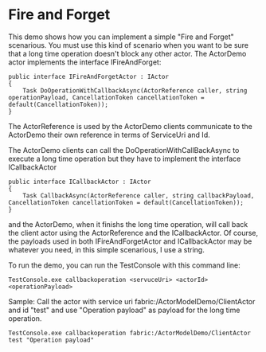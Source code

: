 # Fire and Forget #

This demo shows how you can implement a simple "Fire and Forget" scenarious.
You must use this kind of scenario when you want to be sure that a long time operation doesn't block any other actor.
The ActorDemo actor implements the interface IFireAndForget:

    public interface IFireAndForgetActor : IActor
    {
    	Task DoOperationWithCallbackAsync(ActorReference caller, string operationPayload, CancellationToken cancellationToken = default(CancellationToken));
    }

The ActorReference is used by the ActorDemo clients communicate to the ActorDemo their own reference in terms of ServiceUri and Id.

The ActorDemo clients can call the DoOperationWithCallBackAsync to execute a long time  operation but they have to implement the interface ICallbackActor

    public interface ICallbackActor : IActor
    {
    	Task CallbackAsync(ActorReference caller, string callbackPayload, CancellationToken cancellationToken = default(CancellationToken));
    }

and the ActorDemo, when it finishs the long time operation, will call back the client actor using the ActorReference and the ICallbackActor.
Of course, the payloads used in both IFireAndForgetActor and ICallbackActor may be whatever you need, in this simple scenarious, I use a string.

To run the demo, you can run the TestConsole with this command line:

    TestConsole.exe callbackoperation <servuceUri> <actorId> <operationPayload>

Sample: Call the actor with service uri fabric:/ActorModelDemo/ClientActor and id "test" and use "Operation payload" as payload for the long time operation.
	
    TestConsole.exe callbackoperation fabric:/ActorModelDemo/ClientActor test "Operation payload"
 

 